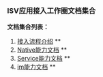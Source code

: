 ### ISV应用接入工作圈文档集合


**文档集合列表：**
1. [接入流程介绍](./howto/index.md) **
2. [Native能力文档](./native/index.md) **
3. [Service能力文档](./service/index.md) **
4. [im能力文档](./im/index.md) **
